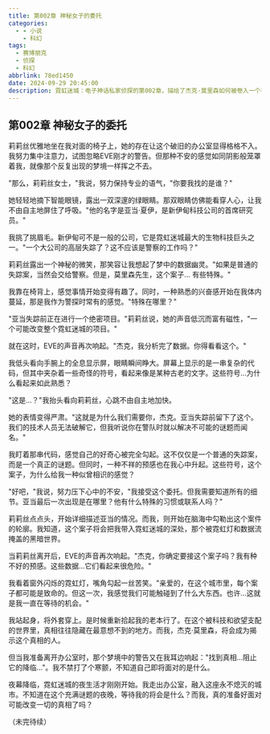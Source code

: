 ```yaml
---
title: 第002章 神秘女子的委托
categories:
  - - 小说
    - 科幻
tags:
  - 赛博朋克
  - 侦探
  - 科幻
abbrlink: 78ed1450
date: 2024-09-29 20:45:00
description: 霓虹迷城：电子神话私家侦探的第002章，描绘了杰克·莫里森如何被卷入一个神秘的案件中，以及他如何与神秘女子莉莉丝合作。
---
```


## 第002章 神秘女子的委托

莉莉丝优雅地坐在我对面的椅子上，她的存在让这个破旧的办公室显得格格不入。我努力集中注意力，试图忽略EVE刚才的警告。但那种不安的感觉如同阴影般笼罩着我，就像那个反复出现的梦境一样挥之不去。

"那么，莉莉丝女士，"我说，努力保持专业的语气，"你要我找的是谁？"

她轻轻地摘下智能眼镜，露出一双深邃的绿眼睛。那双眼睛仿佛能看穿人心，让我不由自主地屏住了呼吸。"他的名字是亚当·夏伊，是新伊甸科技公司的首席研究员。"

我挑了挑眉毛。新伊甸可不是一般的公司，它是霓虹迷城最大的生物科技巨头之一。"一个大公司的高层失踪了？这不应该是警察的工作吗？"

莉莉丝露出一个神秘的微笑，那笑容让我想起了梦中的数据幽灵。"如果是普通的失踪案，当然会交给警察。但是，莫里森先生，这个案子... 有些特殊。"

我靠在椅背上，感觉事情开始变得有趣了。同时，一种熟悉的兴奋感开始在我体内蔓延，那是我作为警探时常有的感觉。"特殊在哪里？"

"亚当失踪前正在进行一个绝密项目。"莉莉丝说，她的声音低沉而富有磁性，"一个可能改变整个霓虹迷城的项目。"

就在这时，EVE的声音再次响起。"杰克，我分析完了数据。你得看看这个。"

我低头看向手腕上的全息显示屏，眼睛瞬间睁大。屏幕上显示的是一串复杂的代码，但其中夹杂着一些奇怪的符号，看起来像是某种古老的文字。这些符号...为什么看起来如此熟悉？

"这是...？"我抬头看向莉莉丝，心跳不由自主地加快。

她的表情变得严肃。"这就是为什么我们需要你，杰克。亚当失踪前留下了这个。我们的技术人员无法破解它，但我听说你在警队时就以解决不可能的谜题而闻名。"

我盯着那串代码，感觉自己的好奇心被完全勾起。这不仅仅是一个普通的失踪案，而是一个真正的谜题。但同时，一种不祥的预感也在我心中升起。这些符号，这个案子，为什么给我一种似曾相识的感觉？

"好吧，"我说，努力压下心中的不安，"我接受这个委托。但我需要知道所有的细节。亚当最后一次出现是在哪里？他有什么特殊的习惯或联系人吗？"

莉莉丝点点头，开始详细描述亚当的情况。而我，则开始在脑海中勾勒出这个案件的轮廓。我知道，这个案子将会把我带入霓虹迷城的深处，那个被霓虹灯和数据流掩盖的黑暗世界。

当莉莉丝离开后，EVE的声音再次响起。"杰克，你确定要接这个案子吗？我有种不好的预感。这些数据...它们看起来很危险。"

我看着窗外闪烁的霓虹灯，嘴角勾起一丝苦笑。"亲爱的，在这个城市里，每个案子都可能是致命的。但这一次，我感觉我们可能触碰到了什么大东西。也许...这就是我一直在等待的机会。"

我站起身，将外套穿上。是时候重新拾起我的老本行了。在这个被科技和欲望支配的世界里，真相往往隐藏在最意想不到的地方。而我，杰克·莫里森，将会成为揭示这个真相的人。

但当我准备离开办公室时，那个梦境中的警告又在我耳边响起："找到真相...阻止它的降临..."。我不禁打了个寒颤，不知道自己即将面对的是什么。

夜幕降临，霓虹迷城的夜生活才刚刚开始。我走出办公室，融入这座永不熄灭的城市。不知道在这个充满谜题的夜晚，等待我的将会是什么？而我，真的准备好面对可能改变一切的真相了吗？

（未完待续）